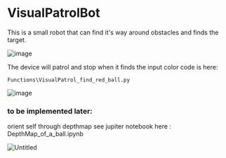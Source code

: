 # VisualPatrolBot
This is a small robot that can find it's way around obstacles and finds the target.

![image](https://github.com/user-attachments/assets/5d9a7d66-eb20-41c7-90b4-b0651535d3c6)

The device will patrol and stop when it finds the input color code is here: 

``Functions\VisualPatrol_find_red_ball.py``

![image](https://github.com/user-attachments/assets/ecc0ca86-dca1-4145-aabb-e4ce3eb5ba64)

### to be implemented later: 
orient self through depthmap see jupiter notebook here : DepthMap_of_a_ball.ipynb

![Untitled](https://github.com/user-attachments/assets/d00250e2-74e8-4a2f-aae7-24957d47fa86)

